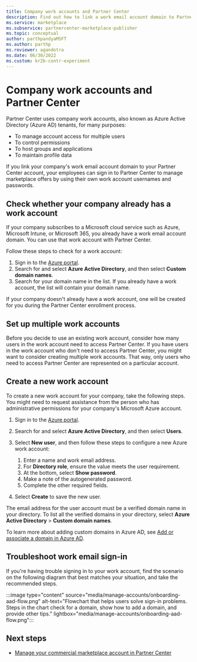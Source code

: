 ```yaml
---
title: Company work accounts and Partner Center 
description: Find out how to link a work email account domain to Partner Center. Learn how to create a work account and use multiple accounts. See troubleshooting tips.
ms.service: marketplace 
ms.subservice: partnercenter-marketplace-publisher
ms.topic: conceptual
author: parthpandyaMSFT
ms.author: parthp
ms.reviewer: agandotra
ms.date: 06/30/2022
ms.custom: kr2b-contr-experiment
---
```


# Company work accounts and Partner Center

Partner Center uses company work accounts, also known as Azure Active Directory (Azure AD) tenants, for many purposes:

- To manage account access for multiple users
- To control permissions
- To host groups and applications
- To maintain profile data

If you link your company's work email account domain to your Partner Center account, your employees can sign in to Partner Center to manage marketplace offers by using their own work account usernames and passwords.

## Check whether your company already has a work account

If your company subscribes to a Microsoft cloud service such as Azure, Microsoft Intune, or Microsoft 365, you already have a work email account domain. You can use that work account with Partner Center.

Follow these steps to check for a work account:

1. Sign in to the [Azure portal](https://portal.azure.com).
1. Search for and select **Azure Active Directory**, and then select **Custom domain names**.
1. Search for your domain name in the list. If you already have a work account, the list will contain your domain name.

If your company doesn't already have a work account, one will be created for you during the Partner Center enrollment process.

## Set up multiple work accounts

Before you decide to use an existing work account, consider how many users in the work account need to access Partner Center. If you have users in the work account who don't need to access Partner Center, you might want to consider creating multiple work accounts. That way, only users who need to access Partner Center are represented on a particular account.

## Create a new work account

To create a new work account for your company, take the following steps. You might need to request assistance from the person who has administrative permissions for your company's Microsoft Azure account.

1. Sign in to the [Azure portal](https://portal.azure.com).

1. Search for and select **Azure Active Directory**, and then select **Users**.

1. Select **New user**, and then follow these steps to configure a new Azure work account:

   1. Enter a name and work email address.
   1. For **Directory role**, ensure the value meets the user requirement.
   1. At the bottom, select **Show password**.
   1. Make a note of the autogenerated password.
   1. Complete the other required fields.

1. Select **Create** to save the new user. 

The email address for the user account must be a verified domain name in your directory. To list all the verified domains in your directory, select **Azure Active Directory** > **Custom domain names**.

To learn more about adding custom domains in Azure AD, see [Add or associate a domain in Azure AD](../active-directory/fundamentals/add-custom-domain.md).

## Troubleshoot work email sign-in

If you're having trouble signing in to your work account, find the scenario on the following diagram that best matches your situation, and take the recommended steps.

:::image type="content" source="media/manage-accounts/onboarding-aad-flow.png" alt-text="Flowchart that helps users solve sign-in problems. Steps in the chart check for a domain, show how to add a domain, and provide other tips." lightbox="media/manage-accounts/onboarding-aad-flow.png":::

## Next steps

- [Manage your commercial marketplace account in Partner Center](./manage-account.md)
